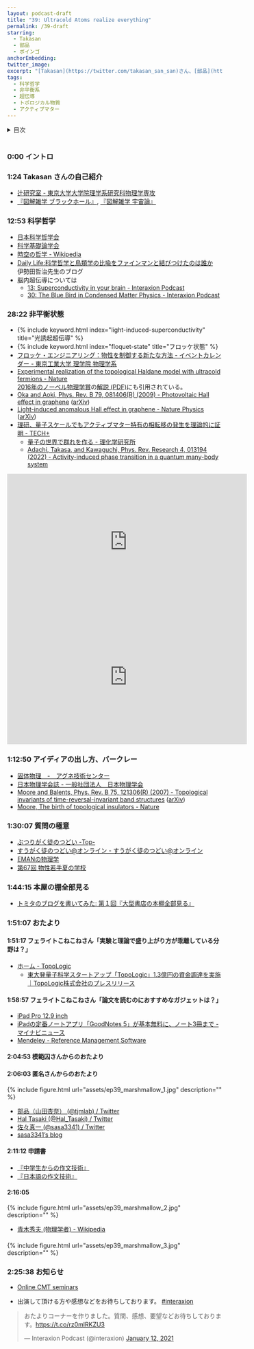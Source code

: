 ```yaml
---
layout: podcast-draft
title: "39: Ultracold Atoms realize everything"
permalink: /39-draft
starring:
  - Takasan
  - 部品
  - ボインゴ
anchorEmbedding: 
twitter_image: 
excerpt: "[Takasan](https://twitter.com/takasan_san_san)さん、[部品](https://twitter.com/tjmlab)、[ボインゴ](https://twitter.com/toshakuukan)でなどについて話しました。"
tags:
  - 科学哲学
  - 非平衡系
  - 超伝導
  - トポロジカル物質
  - アクティブマター
---
```


<details>
<!-- https://github.com/gettalong/kramdown/issues/155#issuecomment-339793629 -->
<summary markdown='span'>目次</summary>
<nav>
  * this unordered seed list will be replaced by toc as unordered list
  {:toc}
<!-- https://stackoverflow.com/a/38419441/11480802 -->
</nav>
</details>
<br>

### 0:00 イントロ

### 1:24 Takasan さんの自己紹介

- [辻研究室 - 東京大学大学院理学系研究科物理学専攻](http://dyn.phys.s.u-tokyo.ac.jp/home/)
- [『図解雑学 ブラックホール』](https://amzn.to/3MZ74IF), [『図解雑学 宇宙論』](https://amzn.to/3N6sbc2)

### 12:53 科学哲学

- [日本科学哲学会](http://pssj.info/)
- [科学基礎論学会](https://phsc.jp/)
- [時空の哲学 - Wikipedia](https://ja.wikipedia.org/wiki/%E6%99%82%E7%A9%BA%E3%81%AE%E5%93%B2%E5%AD%A6)
- [Daily Life:科学哲学と鳥類学の比喩をファインマンと結びつけたのは誰か](http://blog.livedoor.jp/iseda503/archives/1902793.html)  
  伊勢田哲治先生のブログ
- 脳内超伝導については
  - [13: Superconductivity in your brain - Interaxion Podcast](https://interaxion-podcast.github.io/13)
  - [30: The Blue Bird in Condensed Matter Physics - Interaxion Podcast](https://interaxion-podcast.github.io/30)

### 28:22 非平衡状態

- {% include keyword.html index="light-induced-superconductivity" title="光誘起超伝導" %}
- {% include keyword.html index="floquet-state" title="フロッケ状態" %}
- [フロッケ・エンジニアリング：物性を制御する新たな方法 - イベントカレンダー - 東京工業大学 理学院 物理学系](https://educ.titech.ac.jp/phys/event_information/2017/054035.html)
- [Experimental realization of the topological Haldane model with ultracold fermions - Nature](https://www.nature.com/articles/nature13915)  
  [2016年のノーベル物理学賞](https://www.nobelprize.org/prizes/physics/2016/summary/)の[解説 (PDF)](https://www.nobelprize.org/uploads/2018/06/advanced-physicsprize2016.pdf)にも引用されている。
- [Oka and Aoki, Phys. Rev. B 79, 081406(R) (2009) - Photovoltaic Hall effect in graphene](https://journals.aps.org/prb/abstract/10.1103/PhysRevB.79.081406) ([arXiv](https://arxiv.org/abs/0807.4767))
- [Light-induced anomalous Hall effect in graphene - Nature Physics](https://www.nature.com/articles/s41567-019-0698-y) ([arXiv](https://arxiv.org/abs/1811.03522))
- [理研、量子スケールでもアクティブマター特有の相転移の発生を理論的に証明 - TECH+](https://news.mynavi.jp/techplus/article/20220322-2299852/)
  - [量子の世界で群れを作る - 理化学研究所](https://www.riken.jp/press/2022/20220317_1/index.html)
  - [Adachi, Takasa, and Kawaguchi, Phys. Rev. Research 4, 013194 (2022) - Activity-induced phase transition in a quantum many-body system](https://journals.aps.org/prresearch/abstract/10.1103/PhysRevResearch.4.013194)

<div style="text-align: center;">
<iframe width="560" height="315" src="https://www.youtube.com/embed/v3rjXIipNpE" title="YouTube video player" frameborder="0" allow="accelerometer; autoplay; clipboard-write; encrypted-media; gyroscope; picture-in-picture" allowfullscreen></iframe>

<iframe width="560" height="315" src="https://www.youtube.com/embed/Ui7KsHLkRc4" title="YouTube video player" frameborder="0" allow="accelerometer; autoplay; clipboard-write; encrypted-media; gyroscope; picture-in-picture" allowfullscreen></iframe>
</div>

### 1:12:50 アイディアの出し方、バークレー

- [固体物理　-　アグネ技術センター](https://www.agne.co.jp/kotaibutsuri/)
- [日本物理学会誌 - 一般社団法人　日本物理学会](https://www.jps.or.jp/books/gakkaishi.php)
- [Moore and Balents, Phys. Rev. B 75, 121306(R) (2007) - Topological invariants of time-reversal-invariant band structures](https://journals.aps.org/prb/abstract/10.1103/PhysRevB.75.121306) ([arXiv](https://arxiv.org/abs/cond-mat/0607314))
- [Moore, The birth of topological insulators - Nature](https://www.nature.com/articles/nature08916)

### 1:30:07 質問の極意

- [ぶつりがく徒のつどい -Top-](http://physicstsudoi.client.jp/)
- [すうがく徒のつどい@オンライン - すうがく徒のつどい@オンライン](https://tsudoionline.netlify.app/)
- [EMANの物理学](https://eman-physics.net/)
- [第67回 物性若手夏の学校](https://cmpss.jp/index.php)

### 1:44:15 本屋の棚全部見る

- [トミタのブログを書いてみた: 第１回『大型書店の本棚全部見る』](http://tomitanoblogwokaitemita.blogspot.com/2018/08/blog-post_17.html)

### 1:51:07 おたより

#### 1:51:17 フェライトこねこねさん「実験と理論で盛り上がり方が乖離している分野は？」
- [ホーム - TopoLogic](https://www.topologic.jp/)
  - [東大発量子科学スタートアップ「TopoLogic」1.3億円の資金調達を実施｜TopoLogic株式会社のプレスリリース](https://prtimes.jp/main/html/rd/p/000000003.000094429.html)

#### 1:58:57 フェライトこねこねさん「論文を読むのにおすすめなガジェットは？」

- [iPad Pro 12.9 inch](https://amzn.to/3OmBQwK)
- [iPadの定番ノートアプリ「GoodNotes 5」が基本無料に、ノート3冊まで - マイナビニュース](https://news.mynavi.jp/article/20220407-2315800/)
- [Mendeley - Reference Management Software](https://www.mendeley.com/)

#### 2:04:53 模範囚さんからのおたより

#### 2:06:03 匿名さんからのおたより

{% include figure.html url="assets/ep39_marshmallow_1.jpg" description="" %}

- [部品（山田杏奈） (@tjmlab) / Twitter](https://twitter.com/tjmlab)
- [Hal Tasaki (@Hal_Tasaki) / Twitter](https://twitter.com/Hal_Tasaki)
- [佐々真一 (@sasa3341) / Twitter](https://twitter.com/sasa3341)
- [sasa3341’s blog](https://sasa3341.hatenadiary.jp/)

#### 2:11:12 申請書

- [『中学生からの作文技術』](https://amzn.to/3A6v4qv)
- [『日本語の作文技術』](https://amzn.to/3QM8ppl)

#### 2:16:05 

{% include figure.html url="assets/ep39_marshmallow_2.jpg" description="" %}

- [青木秀夫 (物理学者) - Wikipedia](https://ja.wikipedia.org/wiki/%E9%9D%92%E6%9C%A8%E7%A7%80%E5%A4%AB_(%E7%89%A9%E7%90%86%E5%AD%A6%E8%80%85))

#### 

{% include figure.html url="assets/ep39_marshmallow_3.jpg" description="" %}

### 2:25:38 お知らせ

- [Online CMT seminars](https://shinaoka.github.io/online_CMT_seminars/)

- 出演して頂ける方や感想などをお待ちしております。 [#interaxion](https://twitter.com/hashtag/interaxion)

<blockquote class="twitter-tweet tw-align-center"><p lang="ja" dir="ltr">おたよりコーナーを作りました。質問、感想、要望などお待ちしております。<a href="https://t.co/rz0mlRKZU3">https://t.co/rz0mlRKZU3</a></p>— Interaxion Podcast (@interaxion) <a href="https://twitter.com/interaxion/status/1348936492488421378?ref_src=twsrc%5Etfw">January 12, 2021</a>
</blockquote> <script async src="https://platform.twitter.com/widgets.js" charset="utf-8"></script>
